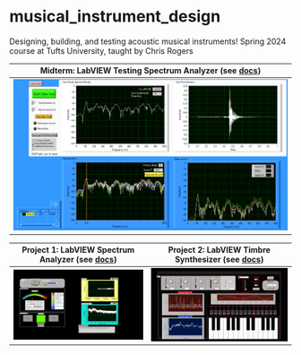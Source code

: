 # musical_instrument_design
Designing, building, and testing acoustic musical instruments!
Spring 2024 course at Tufts University, taught by Chris Rogers

| **Midterm:** LabVIEW Testing Spectrum Analyzer (see [docs](https://rosekitz.notion.site/Midterm-02da53f3f4a449df8a5ea996eaae4303?pvs=4)) |
| ------------ |
| ![LabVIEW Testing Spectrum Analyzer](images/spectrum_analyzer_for_testing_frontpanel.png) |

| **Project 1:** LabVIEW Spectrum Analyzer (see [docs](https://rosekitz.notion.site/LabVIEW-Spectrum-Analyzer-2ef7510fb96545e8af5738736973dc96)) | **Project 2:** LabVIEW Timbre Synthesizer (see [docs](https://rosekitz.notion.site/LabVIEW-Synthesizer-bfbf380b23424df68861fbed7e76fd21)) |
| ------------ | ------------ |
| ![LabVIEW Spectrum Analyzer](images/spectrum_analyzer_frontpanel.png) | ![LabVIEW Timbre Synthesizer](images/timbre_synthesizer_labivew_frontpanel.png) |
